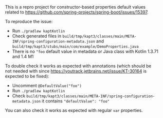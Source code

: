 This is a repro project for constructor-based properties default values related to https://github.com/spring-projects/spring-boot/issues/15397.

To reproduce the issue:
 - Run `./gradlew kaptKotlin`
 - Check generated files in `build/tmp/kapt3/classes/main/META-INF/spring-configuration-metadata.json` and `build/tmp/kapt3/stubs/main/com/example/DemoProperties.java`
 - There is no `"foo` default value in metadata or Java class with Kotlin 1.3.71 and 1.4 M1
 
To double check it works as expected with annotations (which should be not needed with since https://youtrack.jetbrains.net/issue/KT-30164 is expected to be fixed):
 - Uncomment `@DefaultValue("foo")`
 - Run `./gradlew kaptKotlin`
 - Check `build/tmp/kapt3/classes/main/META-INF/spring-configuration-metadata.json` it contains `"defaultValue": "foo"`
 
 You can also check it works as expected with regular `var` properties.